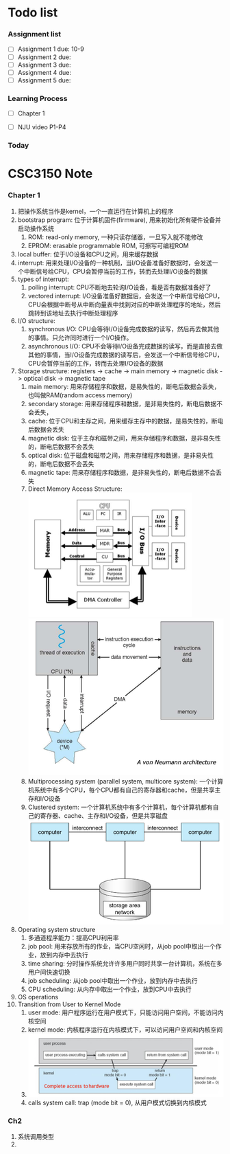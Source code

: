 <h1>Todo list</h1>

<h3>Assignment list</h3>

- [ ] Assignment 1 due: 10-9
- [ ] Assignment 2 due:
- [ ] Assignment 3 due:
- [ ] Assignment 4 due:
- [ ] Assignment 5 due:

<h3>Learning Process</h3>

- [ ] Chapter 1
- [ ] NJU video P1-P4


<h3>Today<h3>



<h1>CSC3150 Note</h1>

<h3>Chapter 1</h3>

1. 把操作系统当作是kernel，一个一直运行在计算机上的程序
2. bootstrap program: 位于计算机固件(firmware), 用来初始化所有硬件设备并启动操作系统
   1. ROM: read-only memory, 一种只读存储器，一旦写入就不能修改
   2. EPROM: erasable programmable ROM, 可擦写可编程ROM
3. local buffer: 位于I/O设备和CPU之间，用来缓存数据
4. interrupt: 用来处理I/O设备的一种机制，当I/O设备准备好数据时，会发送一个中断信号给CPU，CPU会暂停当前的工作，转而去处理I/O设备的数据
5. types of interrupt:
   1. polling interrupt: CPU不断地去轮询I/O设备，看是否有数据准备好了
   2. vectored interrupt: I/O设备准备好数据后，会发送一个中断信号给CPU，CPU会根据中断号从中断向量表中找到对应的中断处理程序的地址，然后跳转到该地址去执行中断处理程序
6. I/O structure:
   1. synchronous I/O: CPU会等待I/O设备完成数据的读写，然后再去做其他的事情。只允许同时进行一个I/O操作。
   2. asynchronous I/O: CPU不会等待I/O设备完成数据的读写，而是直接去做其他的事情，当I/O设备完成数据的读写后，会发送一个中断信号给CPU，CPU会暂停当前的工作，转而去处理I/O设备的数据
7. Storage structure: registers -> cache -> main memory -> magnetic disk -> optical disk -> magnetic tape
   1. main memory: 用来存储程序和数据，是易失性的，断电后数据会丢失， 也叫做RAM(random access memory)
   2. secondary storage: 用来存储程序和数据，是非易失性的，断电后数据不会丢失，
   3. cache: 位于CPU和主存之间，用来缓存主存中的数据，是易失性的，断电后数据会丢失
   4. magnetic disk: 位于主存和磁带之间，用来存储程序和数据，是非易失性的，断电后数据不会丢失
   5. optical disk: 位于磁盘和磁带之间，用来存储程序和数据，是非易失性的，断电后数据不会丢失
   6. magnetic tape: 用来存储程序和数据，是非易失性的，断电后数据不会丢失
   7. Direct Memory Access Structure: ![Alt text](image.png)![Alt text](image-2.png)
   8. Multiprocessing system (parallel system, multicore system): 一个计算机系统中有多个CPU，每个CPU都有自己的寄存器和cache，但是共享主存和I/O设备
   9. Clustered system: 一个计算机系统中有多个计算机，每个计算机都有自己的寄存器、cache、主存和I/O设备，但是共享磁盘![Alt text](image-3.png)
8. Operating system structure
    1. 多通道程序能力：提高CPU利用率
    2. job pool: 用来存放所有的作业，当CPU空闲时，从job pool中取出一个作业，放到内存中去执行
    3. time sharing: 分时操作系统允许许多⽤户同时共享⼀台计算机，系统在多用户间快速切换
    4. job scheduling: 从job pool中取出一个作业，放到内存中去执行
    5. CPU scheduling: 从内存中取出一个作业，放到CPU中去执行
9. OS operations
10. Transition from User to Kernel Mode
    1. user mode: 用户程序运行在用户模式下，只能访问用户空间，不能访问内核空间
    2. kernel mode: 内核程序运行在内核模式下，可以访问用户空间和内核空间
    3. ![Alt text](image-4.png)
    4. calls system call: trap (mode bit = 0), 从用户模式切换到内核模式

### Ch2

1. 系统调用类型
2. 